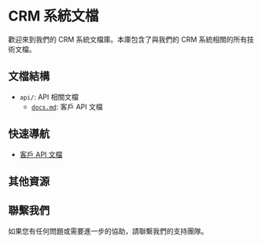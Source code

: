 # CRM 系統文檔

歡迎來到我們的 CRM 系統文檔庫。本庫包含了與我們的 CRM 系統相關的所有技術文檔。

## 文檔結構

- `api/`: API 相關文檔
  - [`docs.md`](api/docs.md): 客戶 API 文檔

## 快速導航

- [客戶 API 文檔](api/docs.md)

## 其他資源



## 聯繫我們

如果您有任何問題或需要進一步的協助，請聯繫我們的支持團隊。